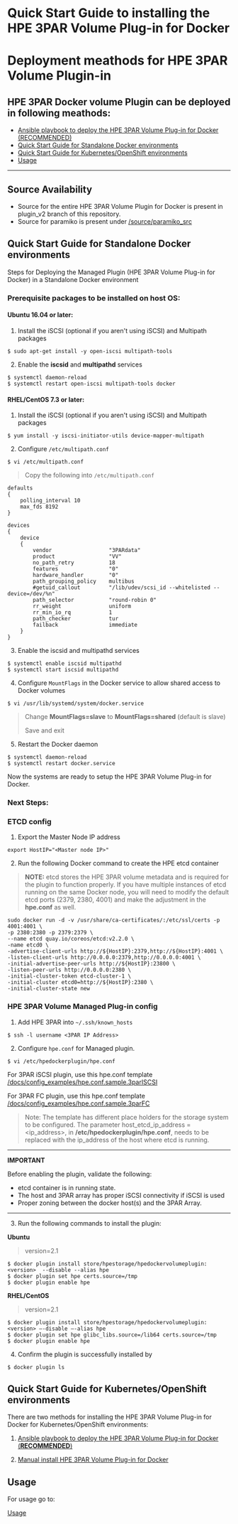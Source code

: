 # Quick Start Guide to installing the HPE 3PAR Volume Plug-in for Docker
# Deployment meathods for HPE 3PAR Volume Plugin-in 



## HPE 3PAR Docker volume Plugin can be deployed in following meathods: 

* [Ansible playbook to deploy the HPE 3PAR Volume Plug-in for Docker (RECOMMENDED)](/ansible_3par_docker_plugin)
* [Quick Start Guide for Standalone Docker environments](#docker)
* [Quick Start Guide for Kubernetes/OpenShift environments](#k8)
* [Usage](#usage)

---

## Source Availability
- Source for the entire HPE 3PAR Volume Plugin for Docker is present in plugin_v2 branch of this repository.
- Source for paramiko is present under [/source/paramiko_src](/source/paramiko_src)

## Quick Start Guide for Standalone Docker environments <a name="docker"></a>

Steps for Deploying the Managed Plugin (HPE 3PAR Volume Plug-in for Docker) in a Standalone Docker environment

### **Prerequisite packages to be installed on host OS:**

#### Ubuntu 16.04 or later:


1. Install the iSCSI (optional if you aren't using iSCSI) and Multipath packages
```
$ sudo apt-get install -y open-iscsi multipath-tools
```

2. Enable the **iscsid** and **multipathd** services
```
$ systemctl daemon-reload
$ systemctl restart open-iscsi multipath-tools docker
```



#### RHEL/CentOS 7.3 or later:

1. Install the iSCSI (optional if you aren't using iSCSI) and Multipath packages

```
$ yum install -y iscsi-initiator-utils device-mapper-multipath
```

2. Configure `/etc/multipath.conf`

```
$ vi /etc/multipath.conf
```

>Copy the following into `/etc/multipath.conf`

```
defaults
{
    polling_interval 10
    max_fds 8192
}

devices
{
    device
	{
        vendor                  "3PARdata"
        product                 "VV"
        no_path_retry           18
        features                "0"
        hardware_handler        "0"
        path_grouping_policy    multibus
        #getuid_callout         "/lib/udev/scsi_id --whitelisted --device=/dev/%n"
        path_selector           "round-robin 0"
        rr_weight               uniform
        rr_min_io_rq            1
        path_checker            tur
        failback                immediate
    }
}
```

3. Enable the iscsid and multipathd services

```
$ systemctl enable iscsid multipathd
$ systemctl start iscsid multipathd
```

4. Configure `MountFlags` in the Docker service to allow shared access to Docker volumes

```
$ vi /usr/lib/systemd/system/docker.service
```

>Change **MountFlags=slave** to **MountFlags=shared** (default is slave)
>
>Save and exit

5. Restart the Docker daemon

```
$ systemctl daemon-reload
$ systemctl restart docker.service
```

Now the systems are ready to setup the HPE 3PAR Volume Plug-in for Docker.


### Next Steps:

### ETCD config

1. Export the Master Node IP address

```
export HostIP="<Master node IP>"
```

2. Run the following Docker command to create the HPE etcd container
>**NOTE:** etcd stores the HPE 3PAR volume metadata and is required for the plugin to function properly. If you have multiple instances of etcd running on the same Docker node, you will need to modify the default etcd ports (2379, 2380, 4001) and make the adjustment in the **hpe.conf** as well.

```
sudo docker run -d -v /usr/share/ca-certificates/:/etc/ssl/certs -p 4001:4001 \
-p 2380:2380 -p 2379:2379 \
--name etcd quay.io/coreos/etcd:v2.2.0 \
-name etcd0 \
-advertise-client-urls http://${HostIP}:2379,http://${HostIP}:4001 \
-listen-client-urls http://0.0.0.0:2379,http://0.0.0.0:4001 \
-initial-advertise-peer-urls http://${HostIP}:23800 \
-listen-peer-urls http://0.0.0.0:2380 \
-initial-cluster-token etcd-cluster-1 \
-initial-cluster etcd0=http://${HostIP}:2380 \
-initial-cluster-state new
```

### HPE 3PAR Volume Managed Plug-in config

1. Add HPE 3PAR into `~/.ssh/known_hosts`

```
$ ssh -l username <3PAR IP Address>
```

2. Configure `hpe.conf` for Managed plugin.

```
$ vi /etc/hpedockerplugin/hpe.conf
```

For 3PAR iSCSI plugin, use this hpe.conf template
[/docs/config_examples/hpe.conf.sample.3parISCSI](/docs/config_examples/hpe.conf.sample.3parISCSI)

For 3PAR FC plugin, use this hpe.conf template
[/docs/config_examples/hpe.conf.sample.3parFC](/docs/config_examples/hpe.conf.sample.3parFC)

>Note: The template has different place holders for the storage system to be configured. The parameter host_etcd_ip_address = <ip_address>, in **/etc/hpedockerplugin/hpe.conf**, needs to be replaced with the ip_address of the host where etcd is running.

---

**IMPORTANT**

Before enabling the plugin, validate the following:

* etcd container is in running state.
* The host and 3PAR array has proper iSCSI connectivity if iSCSI is used
* Proper zoning between the docker host(s) and the 3PAR Array.

---

3. Run the following commands to install the plugin:

**Ubuntu**

>version=2.1

```
$ docker plugin install store/hpestorage/hpedockervolumeplugin:<version>  --disable --alias hpe
$ docker plugin set hpe certs.source=/tmp
$ docker plugin enable hpe
```

**RHEL/CentOS**

>version=2.1

```
$ docker plugin install store/hpestorage/hpedockervolumeplugin:<version> –-disable –-alias hpe
$ docker plugin set hpe glibc_libs.source=/lib64 certs.source=/tmp
$ docker plugin enable hpe
```

4. Confirm the plugin is successfully installed by

```
$ docker plugin ls

```

## Quick Start Guide for Kubernetes/OpenShift environments <a name="k8"></a>

There are two methods for installing the HPE 3PAR Volume Plug-in for Docker for Kubernetes/OpenShift environments:

1. [Ansible playbook to deploy the HPE 3PAR Volume Plug-in for Docker (**RECOMMENDED**)](/ansible_3par_docker_plugin/README.md)


2. [Manual install HPE 3PAR Volume Plug-in for Docker](/docs/manual_install_guide_hpe_3par_plugin_with_openshift_kubernetes.md)


## Usage <a name="usage"></a>

For usage go to:

[Usage](/docs/usage.md)
